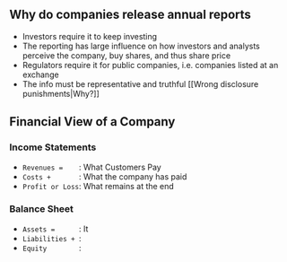 ## Why do companies release annual reports
- Investors require it to keep investing
- The reporting has large influence on how investors and analysts perceive the company, buy shares, and thus share price
- Regulators require it for public companies, i.e. companies listed at an exchange
- The info must be representative and truthful [[Wrong disclosure punishments|Why?]]

## Financial View of a Company
### Income Statements
- `Revenues =    `: What Customers Pay
- `Costs +       `: What the company has paid
- `Profit or Loss`: What remains at the end
### Balance Sheet
- `Assets =      `: It
- `Liabilities + `:
- `Equity        `: